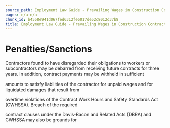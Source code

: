 ```yaml
---
source_path: Employment Law Guide - Prevailing Wages in Construction Contracts.md
pages: n/a-n/a
chunk_id: b4558e941d067fed6312fe6017de52c8012d37b8
title: Employment Law Guide - Prevailing Wages in Construction Contracts
---
```

# Penalties/Sanctions

Contractors found to have disregarded their obligations to workers or subcontractors may be debarred from receiving future contracts for three years. In addition, contract payments may be withheld in suﬃcient

amounts to satisfy liabilities of the contractor for unpaid wages and for liquidated damages that result from

overtime violations of the Contract Work Hours and Safety Standards Act (CWHSSA). Breach of the required

contract clauses under the Davis-Bacon and Related Acts (DBRA) and CWHSSA may also be grounds for
